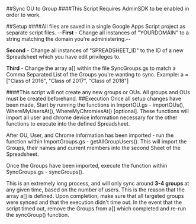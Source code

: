 ##Sync OU to Group
####This Script Requires AdminSDK to be enabled in order to work.

##Setup
####All files are saved in a single Google Apps Script project as separate script files.
--<b>First</b> - Change all instances of "YOURDOMAIN" to a string matching the domain you're administering.--

<b>Second</b> - Change all instances of "SPREADSHEET_ID" to the ID of a new Spreadsheet which you have edit privileges to.

<b>Third</b> - Change the array a[] within the file SyncGroups.gs to match a Comma Separated List of the Groups you're wanting to sync. Example: a = ["Class of 2016", "Class of 2017", "Class of 2018"] 

####This script will not create any new groups or OUs.  All groups and OUs must be created beforehand.
##Execution
Once all setup changes have been made, Start by running the functions in ImportOU.gs - importOUs(), WhereMyUsersAt(), WhereMyChromiesAt() [optional].  These functions will import all user and chrome device information necessary for the other functions to execute into the defined Spreadsheet.

After OU, User, and Chrome information has been imported - run the function within ImportGroups.gs - getAllGroupUsers(). This will import the Groups, their names and current members into the second Sheet of the Spreadsheet.

Once the Groups have been imported, execute the function within SyncGroups.gs - syncGroups().

This is an extremely long process, and will only sync around <b>3-4 groups </b> at any given time, based on the number of users.  This is the reason that the array a[] is defined.  Upon completion, make sure that all targeted groups were synced and that the execution didn't time out.  In the event that the script timed out, remove the Groups from a[] which completed and re-run the syncGroup() function.
